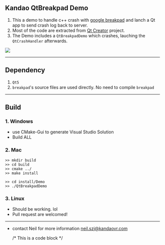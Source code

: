 ## Kandao QtBreakpad Demo

1. This a demo to handle c++ crash with [google breakpad](https://github.com/google/breakpad) and lanch a Qt app to send crash log back to server.
2. Most of the code are extracted from [Qt Creator](https://github.com/qt-creator/qt-creator) project.
3. The Demo includes a `QtBreakpadDemo` which crashes, lauching the `QtCrashHandler` afterwards.

![]("docs/QtBreakpadDemo-screenshot-win.png")
    
-----
## Dependency
1. `Qt5`
2. `breakpad`'s source files are used directly. No need to compile `breakpad`


-----
## Build
### 1. Windows
- use CMake-Gui to generate Visual Studio Solution
- Build ALL

### 2. Mac
    >> mkdir build
    >> cd build
    >> cmake ../
    >> make install

    >> cd install/Demo
    >> ./QtBreakpadDemo

### 3. Linux
- Should be working. lol
- Pull request are welcomed!

-----
- contact Neil for more information neil.szj@kandaovr.com


    /* This is a code block */